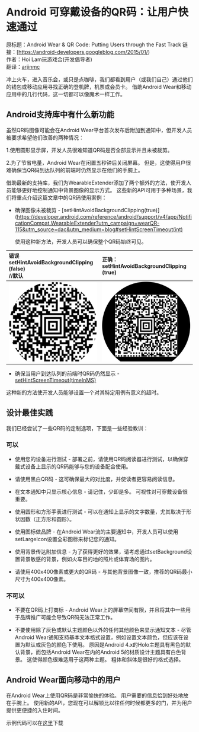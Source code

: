 # Android 可穿戴设备的QR码：让用户快速通过

原标题：Android Wear & QR Code: Putting Users through the Fast Track
链接：[https://android-developers.googleblog.com/2015/01/)    
作者：Hoi Lam玩游戏合(开发倡导者)  
翻译：[arjinmc](https://github.com/arjinmc)

冲上火车，进入音乐会，或只是点咖啡，我们都看到用户（或我们自己）通过他们的钱包或移动应用寻找正确的登机牌，机票或会员卡。 借助Android Wear和移动应用中的几行代码，这一切都可以像魔术一样工作。

## Android支持库中有什么新功能

虽然QR码图像可能会在Android Wear平台首次发布后附加到通知中，但开发人员被要求希望他们改善的两种情况：

  1.使用圆形显示屏，开发人员很难知道QR码是否全部显示并且未被裁剪。

  2.为了节省电量，Android Wear在闲置五秒钟后关闭屏幕。 但是，这使得用户很难确保当QR码到达队列的前端时仍然显示在他们的手腕上。

借助最新的支持库，我们为WearableExtender添加了两个额外的方法，使开发人员能够更好地控制通知中背景图像的显示方式。 这些新的API可用于多种场景，我们将重点介绍这篇文章中的QR码使用案例：
* 确保图像未被裁剪 - [setHintAvoidBackgroundClipping(true)](https://developer.android.com/reference/android/support/v4/app/NotificationCompat.WearableExtender?utm_campaign=wearQR-115&utm_source=dac&utm_medium=blog#setHintScreenTimeout(int)

  使用这种新方法，开发人员可以确保整个QR码始终可见。

 | 错误<br/>setHintAvoidBackgroundClipping (false)<br/>//默认     | 正确：<br/> setHintAvoidBackgroundClipping (true)    |
 | :------------- | :------------- |
 | ![img](../images/2015.1.17.1.png)         | ![img](../images/2015.1.17.2.png)        |

* 确保当用户到达队列的前端时QR码仍然显示 - [setHintScreenTimeout(timeInMS)](https://developer.android.com/reference/android/support/v4/app/NotificationCompat.WearableExtender?utm_campaign=wearQR-115&utm_source=dac&utm_medium=blog#setHintScreenTimeout%28int%29)

这种新的方法使开发人员能够设置一个对其特定用例有意义的超时。

## 设计最佳实践

我们已经尝试了一些QR码的定制选项，下面是一些经验教训：

### 可以

* 使用您的设备进行测试 - 部署之前，请使用QR码阅读器进行测试，以确保穿戴式设备上显示的QR码能够与您的设备配合使用。

* 请使用黑白QR码 - 这可确保最大的对比度，并使读者更容易阅读信息。

* 在文本通知中只显示核心信息 - 请记住，少即是多。 可视性对可穿戴设备很重要。

* 使用圆形和方形手表进行测试 - 可以在通知上显示的文字数量，尤其取决于形状因数（正方形和圆形）。

* 使用图标做品牌 - 在Android Wear流的主要通知中，开发人员可以使用setLargeIcon设置全彩图标来标记您的通知。

* 使用背景传达附加信息 - 为了获得更好的效果，请考虑通过setBackground设置背景敏感的背景，例如火车目的地的照片或体育场的图片。

* 请使用400x400像素或更大的QR码 - 与其他背景图像一致，推荐的QR码最小尺寸为400x400像素。

### 不可以

* 不要在QR码上打商标 - Android Wear上的屏幕空间有限，并且将其中一些用于品牌推广可能会导致QR码无法正常工作。

* 不要使用除了灰色或默认主题颜色以外的任何其他颜色来显示通知文本 - 尽管Android Wear通知支持基本文本格式设置，例如设置文本颜色，但应该在设置为默认或灰色的颜色下使用。 原因是Android 4.x的Holo主题具有黑色的默认背景，而包括Android Wear在内的Android 5的材质设计主题具有白色背景。 这使得颜色很难适用于这两种主题。 粗体和斜体是很好的格式选择。

## Android Wear面向移动中的用户

在Android Wear上使用QR码是非常愉快的体验。 用户需要的信息恰到好处地放在手腕上。 使用新的API，您现在可以解锁比以往任何时候都更多的门，并为用户提供更便捷的入住时间。

示例代码可以在[这里](https://github.com/hoitab/QRCodeOnAndroidWear)下载
